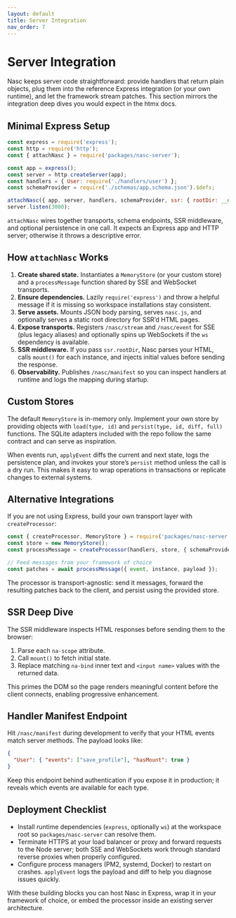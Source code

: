 ```yaml
---
layout: default
title: Server Integration
nav_order: 7
---
```


# Server Integration

Nasc keeps server code straightforward: provide handlers that return plain objects, plug them into the reference Express integration (or your own runtime), and let the framework stream patches. This section mirrors the integration deep dives you would expect in the htmx docs.

## Minimal Express Setup

```js
const express = require('express');
const http = require('http');
const { attachNasc } = require('packages/nasc-server');

const app = express();
const server = http.createServer(app);
const handlers = { User: require('./handlers/user') };
const schemaProvider = require('./schemas/app.schema.json').$defs;

attachNasc({ app, server, handlers, schemaProvider, ssr: { rootDir: __dirname } });
server.listen(3000);
```

`attachNasc` wires together transports, schema endpoints, SSR middleware, and optional persistence in one call. It expects an Express app and HTTP server; otherwise it throws a descriptive error.

## How `attachNasc` Works

1. **Create shared state.** Instantiates a `MemoryStore` (or your custom store) and a `processMessage` function shared by SSE and WebSocket transports.
2. **Ensure dependencies.** Lazily `require('express')` and throw a helpful message if it is missing so workspace installations stay consistent.
3. **Serve assets.** Mounts JSON body parsing, serves `nasc.js`, and optionally serves a static root directory for SSR’d HTML pages.
4. **Expose transports.** Registers `/nasc/stream` and `/nasc/event` for SSE (plus legacy aliases) and optionally spins up WebSockets if the `ws` dependency is available.
5. **SSR middleware.** If you pass `ssr.rootDir`, Nasc parses your HTML, calls `mount()` for each instance, and injects initial values before sending the response.
6. **Observability.** Publishes `/nasc/manifest` so you can inspect handlers at runtime and logs the mapping during startup.

## Custom Stores

The default `MemoryStore` is in-memory only. Implement your own store by providing objects with `load(type, id)` and `persist(type, id, diff, full)` functions. The SQLite adapters included with the repo follow the same contract and can serve as inspiration.

When events run, `applyEvent` diffs the current and next state, logs the persistence plan, and invokes your store’s `persist` method unless the call is a dry run. This makes it easy to wrap operations in transactions or replicate changes to external systems.

## Alternative Integrations

If you are not using Express, build your own transport layer with `createProcessor`:

```js
const { createProcessor, MemoryStore } = require('packages/nasc-server');
const store = new MemoryStore();
const processMessage = createProcessor(handlers, store, { schemaProvider });

// Feed messages from your framework of choice
const patches = await processMessage({ event, instance, payload });
```

The processor is transport-agnostic: send it messages, forward the resulting patches back to the client, and persist using the provided store.

## SSR Deep Dive

The SSR middleware inspects HTML responses before sending them to the browser:

1. Parse each `na-scope` attribute.
2. Call `mount()` to fetch initial state.
3. Replace matching `na-bind` inner text and `<input name>` values with the returned data.

This primes the DOM so the page renders meaningful content before the client connects, enabling progressive enhancement.

## Handler Manifest Endpoint

Hit `/nasc/manifest` during development to verify that your HTML events match server methods. The payload looks like:

```json
{
  "User": { "events": ["save_profile"], "hasMount": true }
}
```

Keep this endpoint behind authentication if you expose it in production; it reveals which events are available for each type.

## Deployment Checklist

- Install runtime dependencies (`express`, optionally `ws`) at the workspace root so `packages/nasc-server` can resolve them.
- Terminate HTTPS at your load balancer or proxy and forward requests to the Node server; both SSE and WebSockets work through standard reverse proxies when properly configured.
- Configure process managers (PM2, systemd, Docker) to restart on crashes. `applyEvent` logs the payload and diff to help you diagnose issues quickly.

With these building blocks you can host Nasc in Express, wrap it in your framework of choice, or embed the processor inside an existing server architecture.
